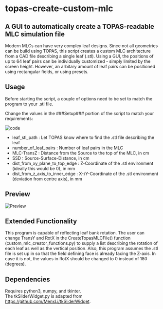 # topas-create-custom-mlc

## A GUI to automatically create a TOPAS-readable MLC simulation file

Modern MLCs can have very compley leaf designs. Since not all geometries can be build using TOPAS, this script creates a custom MLC architecture from a CAD file describing a single leaf (.stl). Using a GUI, the positions of up to 64 leaf pairs can be individually customized - simply limited by the screen height. However, an arbitary amount of leaf pairs can be positioned using rectangular fields, or using presets.

## Usage

Before starting the script, a couple of options need to be set to match the program to your .stl file.

Change the values in the \###Setup\### portion of the script to match your requirements:

![code](https://user-images.githubusercontent.com/87897942/147073583-ffb5eea9-8a34-4cb2-be86-e84b15a97572.png)

- leaf_stl_path : Let TOPAS know where to find the .stl file describing the leaf
- number_of_leaf_pairs : Number of leaf pairs in the MLC
- MLC-TransZ : Distance from the Source to the top of the MLC, in cm
- SSD : Source-Surface-Distance, in cm
- dist_from_xy_plane_to_top_edge : Z-Coordinate of the .stl environment (ideally this would be 0), in mm
- dist_from_z_axis_to_inner_edge : X-/Y-Coordinate of the .stl environment (deviation from centre axis), in mm  

## Preview
 
![Preview](https://user-images.githubusercontent.com/87897942/146832691-24346005-0484-402b-82e8-90ebb472417a.png)

## Extended Functionality

This program is capable of reflecting leaf bank rotation. The user can change TransY and RotX in the CreateTopasMLCFile() function (custom_mlc_creator_functions.py) to supply a list describing the rotation of each leaf as well as the vertical position. Also, this program assumes the .stl file is set up in so that the field defining face is already facing the Z-axis. In case it is not, the values in RotX should be changed to 0 instead of 180 (degrees). 

## Dependencies

Requires python3, numpy, and tkinter.  
The tkSliderWidget.py is adapted from https://github.com/MenxLi/tkSliderWidget.
